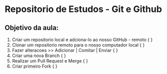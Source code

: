 # Repositorio de Estudos - Git e Github

## Objetivo da aula:

1. Criar um repositorio local e adciona-lo ao nosso GitHub - remoto { }
2. Clonar um repositorio remoto para o nosso computador local { }
3. Fazer alteracoes >> Adicionar | Comitar | Enviar { }
4. Criar uma nova Branch { }
5. Realizar um Pull Request e Merge { }
7. Criar primeiro Fork { }